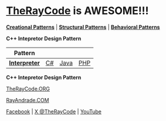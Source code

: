 # [TheRayCode](../../../README.md) is AWESOME!!!

**[Creational Patterns](../../Creational/README.md)** | **[Structural Patterns](../../Structural/README.md)** | **[Behavioral Patterns](../README.md)**

**C++ Intepretor Design Pattern**

|Pattern|   |   |   |
|---|---|---|---|
| [**Interpreter**](README.md) | [C#](../../../Csharp/Behavioral/Interpreter/README.md) | [Java](../../../Java/Behavioral/Interpreter/README.md) | [PHP](../../../PHP/Behavioral/Interpreter/README.md) |

**C++ Intepretor Design Pattern**

[TheRayCode.ORG](https://www.TheRayCode.org)

[RayAndrade.COM](https://www.RayAndrade.com)

[Facebook](https://www.facebook.com/TheRayCode/) | [X @TheRayCode](https://www.x.com/TheRayCode/) | [YouTube](https://www.youtube.com/TheRayCode/)
